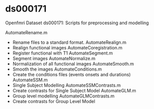 # ds000171
Openfmri Dataset ds000171: Scripts for preprocessing and modelling

AutomateRename.m
- Rename files to a standard format. 
AutomateRealign.m
- Realign functional images
AutomateCoregistration.m
- Register functional with T1
AutomateSegment.m
- Segment images
AutomateNormalize.m
- Normalization of all functional images
AutomateSmooth.m
- Smooth the images
AutomateConditions.m
- Create the conditions files (events onsets and durations)
AutomateSSM.m
- Single Subject Modelling
AutomateSSMContrasts.m
- Create contrasts for Single Subject Model
AutomateGLM.m
- Group level modelling
AutomateGLMContrasts.m
- Create contrasts for Group Level Model


